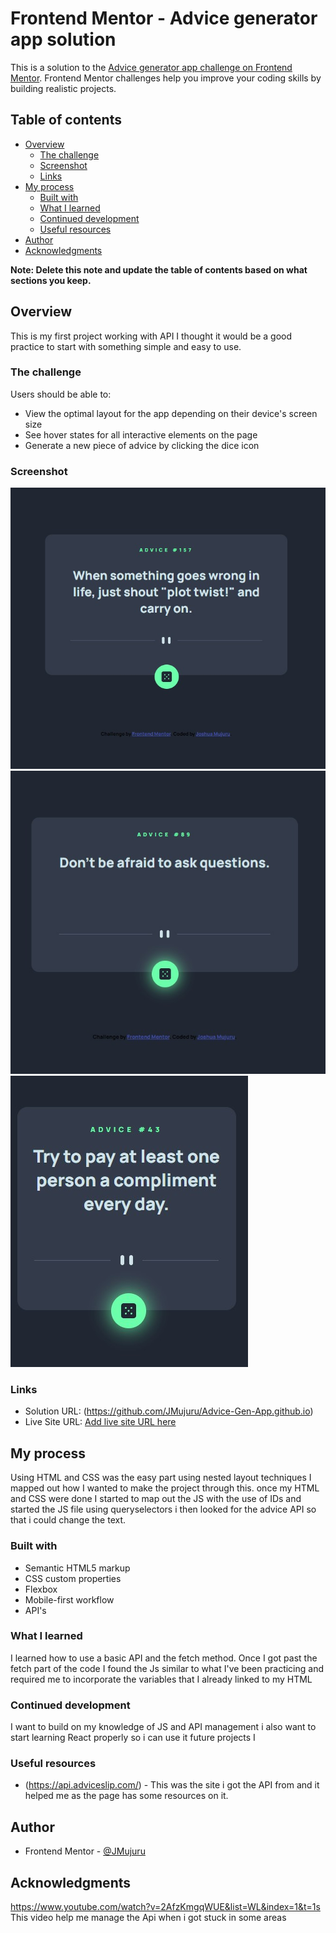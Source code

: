 # Frontend Mentor - Advice generator app solution

This is a solution to the [Advice generator app challenge on Frontend Mentor](https://www.frontendmentor.io/challenges/advice-generator-app-QdUG-13db). Frontend Mentor challenges help you improve your coding skills by building realistic projects.

## Table of contents

- [Overview](#overview)
  - [The challenge](#the-challenge)
  - [Screenshot](#screenshot)
  - [Links](#links)
- [My process](#my-process)
  - [Built with](#built-with)
  - [What I learned](#what-i-learned)
  - [Continued development](#continued-development)
  - [Useful resources](#useful-resources)
- [Author](#author)
- [Acknowledgments](#acknowledgments)

**Note: Delete this note and update the table of contents based on what sections you keep.**

## Overview
This is my first project working with API I thought it would be a good practice to start with something simple and easy to use.
### The challenge

Users should be able to:

- View the optimal layout for the app depending on their device's screen size
- See hover states for all interactive elements on the page
- Generate a new piece of advice by clicking the dice icon

### Screenshot

![](/design/desktop1.jpg)
![](/design/desktopactive1.jpg)
![](/design/mobilejpg.jpg)


### Links

- Solution URL: (https://github.com/JMujuru/Advice-Gen-App.github.io)
- Live Site URL: [Add live site URL here](https://your-live-site-url.com)

## My process

Using HTML and CSS was the easy part using nested layout techniques I mapped out how I wanted to make the project through this. once my HTML and CSS were done I started to map out the JS with the use of IDs and started the JS file using queryselectors i then looked for the advice API so that i could change the text.

### Built with

- Semantic HTML5 markup
- CSS custom properties
- Flexbox
- Mobile-first workflow
- API's


### What I learned
I learned how to use a basic API and the fetch method. Once I got past the fetch part of the code I found the Js similar to what I've been practicing and required me to incorporate the variables that I already linked to my HTML 


### Continued development
I want to build on my knowledge of JS and API management i also want to start learning React properly so i can use it future projects 
I 
### Useful resources

- (https://api.adviceslip.com/) - This was the site i got the API from and it helped me as the page has some resources on it.


## Author

- Frontend Mentor - [@JMujuru](https://www.frontendmentor.io/profile/JMujuru)

## Acknowledgments

https://www.youtube.com/watch?v=2AfzKmgqWUE&list=WL&index=1&t=1s
This video help me manage the Api when i got stuck in some areas
